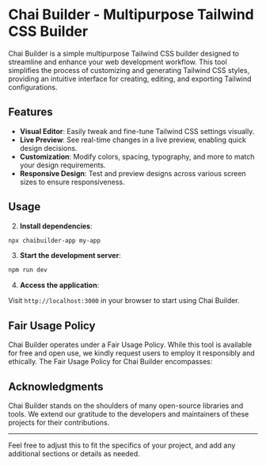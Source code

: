 # Chai Builder - Multipurpose Tailwind CSS Builder

Chai Builder is a simple  multipurpose Tailwind CSS builder designed to streamline and enhance your web development workflow. This tool simplifies the process of customizing and generating Tailwind CSS styles, providing an intuitive interface for creating, editing, and exporting Tailwind configurations.

## Features

- **Visual Editor**: Easily tweak and fine-tune Tailwind CSS settings visually.
- **Live Preview**: See real-time changes in a live preview, enabling quick design decisions.
- **Customization**: Modify colors, spacing, typography, and more to match your design requirements.
- **Responsive Design**: Test and preview designs across various screen sizes to ensure responsiveness.


## Usage

2. **Install dependencies**:

```bash
npx chaibuilder-app my-app
```

3. **Start the development server**:

```bash
npm run dev
```

4. **Access the application**:

Visit `http://localhost:3000` in your browser to start using Chai Builder.

## Fair Usage Policy
Chai Builder operates under a Fair Usage Policy. While this tool is available for free and open use, we kindly request users to employ it responsibly and ethically. The Fair Usage Policy for Chai Builder encompasses:


## Acknowledgments

Chai Builder stands on the shoulders of many open-source libraries and tools. We extend our gratitude to the developers and maintainers of these projects for their contributions.

---

Feel free to adjust this to fit the specifics of your project, and add any additional sections or details as needed.